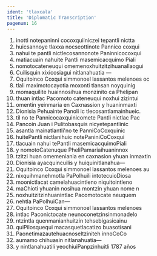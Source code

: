 ```yaml
---
ident: 'tlaxcala'
title: 'Diplomatic Transcription'
pagenum: 16
---
```

1. inotti notepaninni cocoxquiiniczei tepantli nictta
2. huicsannoye tlaxxa nocseottinote Pannico coxqui
3. nahui te pantli nictlecosannonote Paninnicocoxqui
4. matiacuain nahuite Pantli masemicacquimo Piali
5. nomotocateneuqui omemenoxhuitzitzihuanallaogui
6. Cuilisquin xixicosiagui nitlanahuatia —
7. Oquitoinco Coxqui simmonoel lassantos melenoes oc
8. tlali maximotocayotia moxonti tlansan noyquinig
9. momaquilite huainnosihua monzinito ca Phelipan
10. thuan intlac Pacomoto cateneuqui noxhui zizintui
11. omentin yeinmaria en Caxnassion y huaninmaxti
12. Dionisia Pehuainte Panoli ic tlecosantlamainhueic.
13. til no te Pannicocaxquinicomete Pantli nictlac Pac
14. Pancoin Juan i Pulitobasquis nicyetepantlinic
15. asantla mainatlantli'no te PanniCoCoxquinic
16. huitePantli nictlanihuic notePaniniCoCoxqui
17. tlacuain nahui tePantli masemicacquimoPiali
18. y nomotoCatenuque PheliPamariaihuaninnox
19. tzitzi huan omemeniania en caxnasion yhuan inmaxtin
20. Dionisia ayacquincuilis y huiquinitlanahua—
21. Oquitoinco Coxqui simmonoel lassantos melenoes au
22. nixquihmanehmotla PaPolhuili intotecuioDiosa
23. moonictlacat camelahuacintleno niquitointleno
24. maChioti yhuanin nosihua montzin yhuan nome n
25. noxhuitzitzinhuanintlac Pacomotocate neuquem
26. nehtla PaPolhuiCan—
27. Oquitoinco Coxqui simmonoel lassantos melenoes
28. intlac Paconictocate neunoconetzinsinmonadelo
29. ntzintla quenmanianhuitzin tehsebigasicainu
30. quiPilosquequi macasquetlacatizo buasotisani
31. Paonetimazautehuacnoseltziniteh innoCoCo
32. aumamo chihuasin nitlanahuatia—
33. y nintlanahuatili yeochiuiPanpzinhuitli 1787 años
